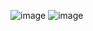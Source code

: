 ![image](https://user-images.githubusercontent.com/83623143/201114333-fa5f59fc-e7bb-4463-aed5-69232fc9839b.png)
![image](https://user-images.githubusercontent.com/83623143/201115423-30e7ab20-80c4-45be-81f0-cf43b3ab389e.png)
